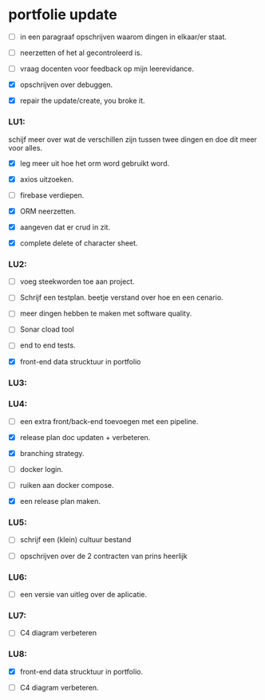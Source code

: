 # portfolie update


- [ ] in een paragraaf opschrijven waarom dingen in elkaar/er staat.

- [ ] neerzetten of het al gecontroleerd is.

- [ ] vraag docenten voor feedback op mijn leerevidance.

- [x] opschrijven over debuggen.

- [x] repair the update/create, you broke it.


### LU1:
schijf meer over wat de verschillen zijn tussen twee dingen en doe dit meer voor alles.

- [x] leg meer uit hoe het orm word gebruikt word.

- [x] axios uitzoeken.

- [ ] firebase verdiepen.

- [x] ORM neerzetten.

- [x] aangeven dat er crud in zit.

- [x] complete delete of character sheet.

### LU2:

- [ ] voeg steekworden toe aan project.

- [ ] Schrijf een testplan. beetje verstand over hoe en een cenario.

- [ ] meer dingen hebben te maken met software quality.

- [ ] Sonar cload tool

- [ ] end to end tests.

- [x] front-end data strucktuur in portfolio 

### LU3:

### LU4:

- [ ] een extra front/back-end toevoegen met een pipeline.

- [x] release plan doc updaten + verbeteren.

- [x] branching strategy.

- [ ] docker login.

- [ ] ruiken aan docker compose.

- [x] een release plan maken.

### LU5:

- [ ] schrijf een (klein) cultuur bestand

- [ ] opschrijven over de 2 contracten van prins heerlijk   

### LU6:

- [ ] een versie van uitleg over de aplicatie.

### LU7:

- [ ] C4 diagram verbeteren

### LU8:

- [x] front-end data strucktuur in portfolio. 

- [ ] C4 diagram verbeteren.
